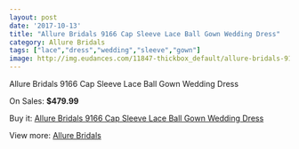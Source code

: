 ```yaml
---
layout: post
date: '2017-10-13'
title: "Allure Bridals 9166 Cap Sleeve Lace Ball Gown Wedding Dress"
category: Allure Bridals
tags: ["lace","dress","wedding","sleeve","gown"]
image: http://img.eudances.com/11847-thickbox_default/allure-bridals-9166-cap-sleeve-lace-ball-gown-wedding-dress.jpg
---
```

Allure Bridals 9166 Cap Sleeve Lace Ball Gown Wedding Dress

On Sales: **$479.99**
<a href="https://www.eudances.com/en/allure-bridals/3723-allure-bridals-9166-cap-sleeve-lace-ball-gown-wedding-dress.html"><amp-img layout="responsive" width="600" height="600" src="//img.eudances.com/11847-thickbox_default/allure-bridals-9166-cap-sleeve-lace-ball-gown-wedding-dress.jpg" alt="Allure Bridals 9166 Cap Sleeve Lace Ball Gown Wedding Dress 0" /></a>
<a href="https://www.eudances.com/en/allure-bridals/3723-allure-bridals-9166-cap-sleeve-lace-ball-gown-wedding-dress.html"><amp-img layout="responsive" width="600" height="600" src="//img.eudances.com/11850-thickbox_default/allure-bridals-9166-cap-sleeve-lace-ball-gown-wedding-dress.jpg" alt="Allure Bridals 9166 Cap Sleeve Lace Ball Gown Wedding Dress 1" /></a>
<a href="https://www.eudances.com/en/allure-bridals/3723-allure-bridals-9166-cap-sleeve-lace-ball-gown-wedding-dress.html"><amp-img layout="responsive" width="600" height="600" src="//img.eudances.com/11849-thickbox_default/allure-bridals-9166-cap-sleeve-lace-ball-gown-wedding-dress.jpg" alt="Allure Bridals 9166 Cap Sleeve Lace Ball Gown Wedding Dress 2" /></a>
<a href="https://www.eudances.com/en/allure-bridals/3723-allure-bridals-9166-cap-sleeve-lace-ball-gown-wedding-dress.html"><amp-img layout="responsive" width="600" height="600" src="//img.eudances.com/11848-thickbox_default/allure-bridals-9166-cap-sleeve-lace-ball-gown-wedding-dress.jpg" alt="Allure Bridals 9166 Cap Sleeve Lace Ball Gown Wedding Dress 3" /></a>

Buy it: [Allure Bridals 9166 Cap Sleeve Lace Ball Gown Wedding Dress](https://www.eudances.com/en/allure-bridals/3723-allure-bridals-9166-cap-sleeve-lace-ball-gown-wedding-dress.html "Allure Bridals 9166 Cap Sleeve Lace Ball Gown Wedding Dress")

View more: [Allure Bridals](https://www.eudances.com/en/2-allure-bridals "Allure Bridals")